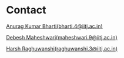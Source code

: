 # Contact

[Anurag Kumar Bharti(bharti.4@iitj.ac.in)](bharti.4@iitj.ac.in)

[Debesh Maheshwari(maheshwari.9@iitj.ac.in)](maheshwari.9@iitj.ac.in)

[Harsh Raghuwanshi(raghuwanshi.3@iitj.ac.in)](raghuwanshi.3@iitj.ac.in)

